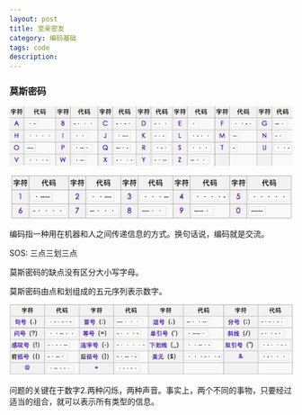 ```yaml
---
layout: post
title: 至亲密友
category: 编码基础
tags: code
description: 
---
```


### 莫斯密码

![Morse](https://github.com/arcticlion/reading-lists/blob/master/Code/Chapter%2001%20Best%20Friends/Morse%20Code1.png)

![Morse](https://github.com/arcticlion/reading-lists/blob/master/Code/Chapter%2001%20Best%20Friends/Morse%20Code2.png)


编码指一种用在机器和人之间传递信息的方式。换句话说，编码就是交流。

SOS: 三点三划三点

莫斯密码的缺点没有区分大小写字母。

莫斯密码由点和划组成的五元序列表示数字。

![Morse](https://github.com/arcticlion/reading-lists/blob/master/Code/Chapter%2001%20Best%20Friends/Morse%20Code3.png)

问题的关键在于数字2.两种闪烁，两种声音。事实上，两个不同的事物，只要经过适当的组合，就可以表示所有类型的信息。

